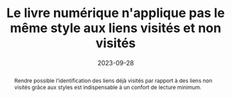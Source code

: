 ---
title: "Le livre numérique n'applique pas le même style aux liens visités  et non visités"
abstract: "Rendre possible l’identification des liens déjà visités par rapport à des liens non visités grâce aux styles est indispensable à un confort de lecture minimum."
categories: 
    - "liens"
agrege: O4136-E044
opquast: '4 136'
indiceebook: '044'
description: "Règle n°44"
before: "043"
weight: "44"
after: "045"
actif: '1'
layout: rules
date: 2023-09-28
tags: 
    - "Utilisabilité"
    - ""
objectif: 
    - "Faciliter l'identification des contenus déjà visités."
    - "Faciliter l'identification des contenus restant à découvrir."
    - "Inciter à la découverte de nouveaux contenus"
Meo: 
    - "Ne pas appliquer les mêmes styles CSS par défaut pour les liens non visités (sélecteurs a ou a:link) et pour les liens visités (sélecteur a:visited). "
Controle: 
    - "Dans chaque page contenant des hyperliens&nbsp;: <ul><li>Contrôler la présence et l'utilisation du sélecteur&nbsp;:visited dans les feuilles de style CSS et l'utilisation d'un style différent de celui appliqué à a ou a:link ou bien ;/li><li>Contrôler l'absence du sélecteur&nbsp;:visited dans les feuilles de style CSS pour laisser le style par défaut de l’appareil de lecture s'appliquer</li></ul>"
epubcheck: 
ace: 
humancheck: true
ReadiumGoToolkit: 
Source: 
    - "Opquast"
Referentiel: 
    - ""
steps: 
    - "Projet éditorial"
    - "Production numérique"
---